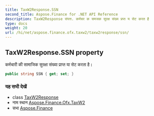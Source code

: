 ```yaml
---
title: TaxW2Response.SSN
second_title: Aspose.Finance for .NET API Reference
description: TaxW2Response संपत्त. कर्मचर क समजक सुरक्ष संख्य प्रप्त य सेट करत है
type: docs
weight: 20
url: /hi/net/aspose.finance.ofx.taxw2/taxw2response/ssn/
---
```

## TaxW2Response.SSN property

कर्मचारी की सामाजिक सुरक्षा संख्या प्राप्त या सेट करता है।

```csharp
public string SSN { get; set; }
```

### यह सभी देखें

* class [TaxW2Response](../)
* नाम स्थान [Aspose.Finance.Ofx.TaxW2](../../taxw2response/)
* सभा [Aspose.Finance](../../../)


